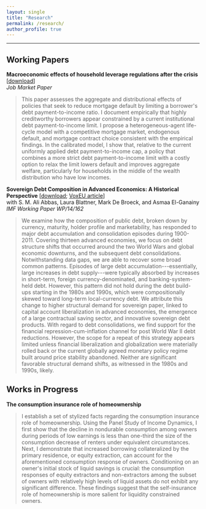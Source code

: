 ```yaml
---
layout: single
title: "Research"
permalink: /research/
author_profile: true
---
```

---
## Working Papers

**Macroeconomic effects of household leverage regulations after the crisis** [[download](https://malin-hu.github.io/files/MH_JMP.pdf)]  
_Job Market Paper_
>This paper assesses the aggregate and distributional effects of policies that seek to reduce mortgage default by limiting a borrower's debt payment-to-income ratio.  I document empirically that highly creditworthy borrowers appear constrained by a current institutional debt payment-to-income limit.  I propose a heterogeneous-agent life-cycle model with a competitive mortgage market, endogenous default, and mortgage contract choice consistent with the empirical findings.  In the calibrated model, I show that, relative to the current uniformly applied debt payment-to-income cap, a policy that combines a more strict debt payment-to-income limit with a costly option to relax the limit lowers default and improves aggregate welfare, particularly for households in the middle of the wealth distribution who have low incomes.

**Sovereign Debt Composition in Advanced Economics: A Historical Perspective** [[download](http://malin-hu.github.io/files/sovereign_debt_composition.pdf); [VoxEU article](https://voxeu.org/article/advanced-economies-sovereign-debt-100-years-data)]  
with S. M. Ali Abbas, Laura Blattner, Mark De Broeck, and Asmaa El-Ganainy  
_IMF Working Paper WP/14/162_
>We examine how the composition of public debt, broken down by currency, maturity, holder profile and marketability, has responded to major debt accumulation and consolidation episodes during 1900-2011. Covering thirteen advanced economies, we focus on debt structure shifts that occurred around the two World Wars and global economic downturns, and the subsequent debt consolidations. Notwithstanding data gaps, we are able to recover some broad common patterns. Episodes of large debt accumulation---essentially, large increases in debt supply---were typically absorbed by increases in short-term, foreign currency-denominated, and banking-system-held debt. However, this pattern did not hold during the debt build-ups starting in the 1980s and 1990s, which were compositionally skewed toward long-term local-currency debt. We attribute this change to higher structural demand for sovereign paper, linked to capital account liberalization in advanced economies, the emergence of a large contractual saving sector, and innovative sovereign debt products. With regard to debt consolidations, we find support for the financial repression-cum-inflation channel for post World War II debt reductions. However, the scope for a repeat of this strategy appears limited unless financial liberalization and globalization were materially rolled back or the current globally agreed monetary policy regime built around price stability abandoned. Neither are significant favorable structural demand shifts, as witnessed in the 1980s and 1990s, likely.

## Works in Progress

**The consumption insurance role of homeownership**
>I establish a set of stylized facts regarding the consumption insurance role of homeownership.  Using the Panel Study of Income Dynamics, I first show that the decline in nondurable consumption among owners during periods of low earnings is less than one-third the size of the consumption decrease of renters under equivalent circumstances.  Next, I demonstrate that increased borrowing collateralized by the primary residence, or equity extraction, can account for the aforementioned consumption response of owners.  Conditioning on an owner's initial stock of liquid savings is crucial: the consumption responses of equity extractors and non-extractors among the subset of owners with relatively high levels of liquid assets do not exhibit any significant difference.  These findings suggest that the self-insurance role of homeownership is more salient for liquidity constrained owners.

<!-- **Fiscal procyclicality and maturity of sovereign debt in emerging market economies**
>How does the growing ability of emerging market economies to borrow long term affect the behavior of fiscal policy over the business cycle? This paper develops a dynamic stochastic general equilibrium model of a small open economy that features optimal fiscal policy, unsecured long-term debt, and default risk and calibrates the model to match features of the Chilean economy. Preliminary results indicate that, when debt matures after one period, the optimal tax rate is negatively correlated with output fluctuations. When debt is of long duration, the sign on this correlation is reversed. Long-term debt results in lower welfare in almost all states of the economy, however, which is likely due to the debt dilution problem.
 -->
<!-- {% if author.googlescholar %}
  You can also find my articles on <u><a href="{{author.googlescholar}}">my Google Scholar profile</a>.</u>
{% endif %}

{% include base_path %}

{% for post in site.publications reversed %}
  {% include archive-single.html %}
{% endfor %}
 -->